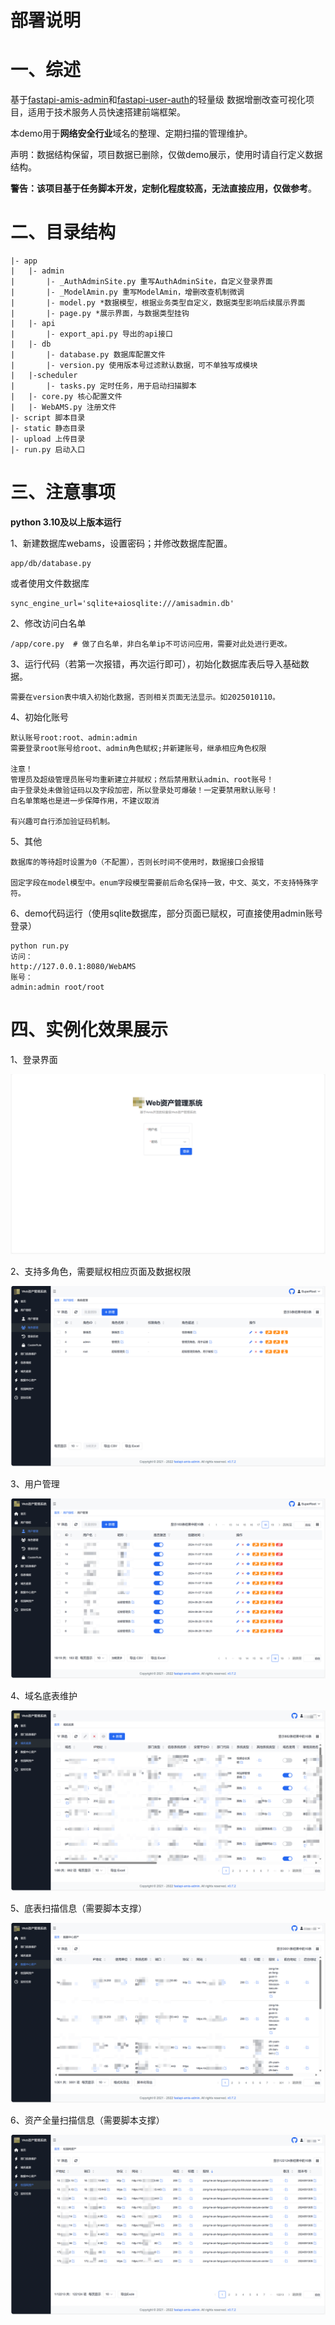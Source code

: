 # 部署说明

# 一、综述

基于[fastapi-amis-admin](https://github.com/amisadmin/fastapi-amis-admin)和[fastapi-user-auth](https://github.com/amisadmin/fastapi_user_auth)的轻量级 数据增删改查可视化项目，适用于技术服务人员快速搭建前端框架。

本demo用于**网络安全行业**域名的整理、定期扫描的管理维护。

声明：数据结构保留，项目数据已删除，仅做demo展示，使用时请自行定义数据结构。

**警告：该项目基于任务脚本开发，定制化程度较高，无法直接应用，仅做参考**。



# 二、目录结构

```
|- app
|	|- admin
|		|- _AuthAdminSite.py 重写AuthAdminSite，自定义登录界面
|		|- _ModelAmin.py 重写ModelAmin，增删改查机制微调
|		|- model.py *数据模型，根据业务类型自定义，数据类型影响后续展示界面
|		|- page.py *展示界面，与数据类型挂钩
|	|- api
|		|- export_api.py 导出的api接口
|	|- db
|		|- database.py 数据库配置文件
|		|- version.py 使用版本号过滤默认数据，可不单独写成模块
|	|-scheduler
|		|- tasks.py 定时任务，用于启动扫描脚本
|	|- core.py 核心配置文件
|	|- WebAMS.py 注册文件
|- script 脚本目录
|- static 静态目录
|- upload 上传目录
|- run.py 启动入口

```



# 三、注意事项

**python 3.10及以上版本运行**



1、新建数据库webams，设置密码；并修改数据库配置。

```
app/db/database.py
```

或者使用文件数据库

```
sync_engine_url='sqlite+aiosqlite:///amisadmin.db'
```



2、修改访问白名单

```
/app/core.py  # 做了白名单，非白名单ip不可访问应用，需要对此处进行更改。
```



3、运行代码（若第一次报错，再次运行即可），初始化数据库表后导入基础数据。

```
需要在version表中填入初始化数据，否则相关页面无法显示。如2025010110。
```



4、初始化账号

```
默认账号root:root、admin:admin
需要登录root账号给root、admin角色赋权;并新建账号，继承相应角色权限

注意！
管理员及超级管理员账号均重新建立并赋权；然后禁用默认admin、root账号！
由于登录处未做验证码以及字段加密，所以登录处可爆破！一定要禁用默认账号！
白名单策略也是进一步保障作用，不建议取消

有兴趣可自行添加验证码机制。
```



5、其他

```
数据库的等待超时设置为0（不配置），否则长时间不使用时，数据接口会报错

固定字段在model模型中。enum字段模型需要前后命名保持一致，中文、英文，不支持特殊字符。
```



6、demo代码运行（使用sqlite数据库，部分页面已赋权，可直接使用admin账号登录）

```
python run.py
访问：
http://127.0.0.1:8080/WebAMS
账号：
admin:admin root/root
```



# 四、实例化效果展示

1、登录界面

![image-20250318143149778](./README.assets/image-20250318143149778.png)



2、支持多角色，需要赋权相应页面及数据权限

![image-20250318143430021](./README.assets/image-20250318143430021.png)



3、用户管理

![image-20250318143552677](./README.assets/image-20250318143552677.png)



4、域名底表维护

![image-20250318144021604](./README.assets/image-20250318144021604.png)



5、底表扫描信息（需要脚本支撑）

![image-20250318144240499](./README.assets/image-20250318144240499.png)



6、资产全量扫描信息（需要脚本支撑）

![image-20250318144421915](./README.assets/image-20250318144421915.png)
